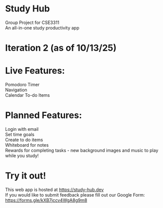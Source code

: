 # Study Hub

Group Project for CSE3311
<br/> An all-in-one study productivity app

# Iteration 2 (as of 10/13/25)
# Live Features:
Pomodoro Timer
<br/> Navigation
<br/> Calendar To-do Items

# Planned Features:
Login with email
<br/> Set time goals
<br/> Create to do items
<br/> Whiteboard for notes
<br/> Rewards for completing tasks - new background images and music to play while you study!

# Try it out!
This web app is hosted at https://study-hub.dev
<br/> If you would like to submit feedback please fill out our Google Form:
<br/> https://forms.gle/kXB7jccv4WgA8g9m8
